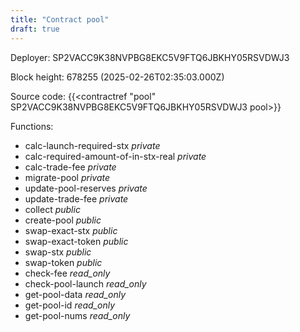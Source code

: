 ```yaml
---
title: "Contract pool"
draft: true
---
```

Deployer: SP2VACC9K38NVPBG8EKC5V9FTQ6JBKHY05RSVDWJ3


 



Block height: 678255 (2025-02-26T02:35:03.000Z)

Source code: {{<contractref "pool" SP2VACC9K38NVPBG8EKC5V9FTQ6JBKHY05RSVDWJ3 pool>}}

Functions:

* calc-launch-required-stx _private_
* calc-required-amount-of-in-stx-real _private_
* calc-trade-fee _private_
* migrate-pool _private_
* update-pool-reserves _private_
* update-trade-fee _private_
* collect _public_
* create-pool _public_
* swap-exact-stx _public_
* swap-exact-token _public_
* swap-stx _public_
* swap-token _public_
* check-fee _read_only_
* check-pool-launch _read_only_
* get-pool-data _read_only_
* get-pool-id _read_only_
* get-pool-nums _read_only_
